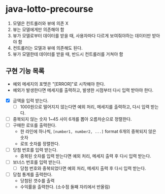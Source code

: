 # java-lotto-precourse

1. 모델은 컨트롤러와 뷰에 의존 X
2. 뷰는 모델에게만 의존해야 함
3. 뷰가 모델로부터 데이터를 받을 때, 사용자마다 다르게 보여줘야하는 데이터만 받아야 함
4. 컨트롤러는 모델과 뷰에 의존해도 된다.
5. 뷰가 모델한테 데이터를 받을 때, 반드시 컨트롤러를 거쳐야 함

## 구현 기능 목록
- 예외 메세지의 포멧은 "[ERROR]"로 시작해야 한다.
- 예외가 발생한다면 메세지를 출력하고, 발생한 시점부터 다시 입력 받아야 한다.

- [X] 금액을 입력 받는다.
  - [ ] 1000원으로 떨어지지 않는다면 예외 처리, 메세지를 출력하고, 다시 입력 받는다.
- [ ] 중복되지 않는 숫자 1~45 사이 6개를 뽑아 오름차순으로 정렬한다.
- [ ] 구매한 로또를 출력한다.
  - 한 라인에 하나씩, `[number1, number2, ...]` format 6개의 중복되지 않은 숫자
  - 로또 숫자를 정렬한다.
- [ ] 당첨 번호를 입력 받는다.
  - 중복된 숫자를 입력 받는다면 예외 처리, 메세지 출력 후 다시 입력 받는다.
- [ ] 보너스 번호를 입력 받는다.
  - [ ] 당첨 번호와 중복되었다면 예외 처리, 메세지 출력 후 다시 입력 받는다.
- [ ] 당첨 통계를 출력한다.
  - 당첨된 갯수를 출력
  - 수익률을 출력한다. (소수점 둘째 자리에서 반올림)
